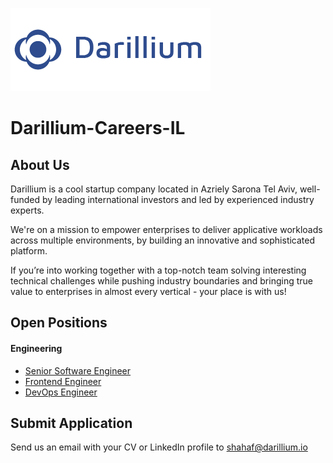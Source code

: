 ![Darillium Logo](./Images/darillium_gray.png)

# Darillium-Careers-IL

## About Us

Darillium is a cool startup company located in Azriely Sarona Tel Aviv, well-funded by leading international investors and led by experienced industry experts.

We're on a mission to empower enterprises to deliver applicative workloads across multiple environments, by building an innovative and sophisticated platform.

If you’re into working together with a top-notch team solving interesting technical challenges while pushing industry boundaries and bringing true value to enterprises in almost every vertical - your place is with us!

## Open Positions
#### Engineering
* [Senior Software Engineer](/Positions/SeniorSoftwareEngineer.md)
* [Frontend Engineer](/Positions/FrontendEngineer.md)
* [DevOps Engineer](/Positions/DevOpsEngineer.md)

## Submit Application
Send us an email with your CV or LinkedIn profile to <a href="mailto:shahaf@darillium.io">shahaf@darillium.io</a>
